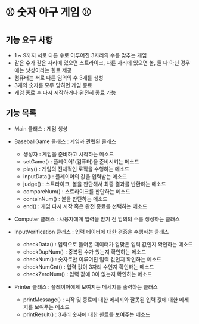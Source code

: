 :baseball: 숫자 야구 게임 :baseball:
===================================

## 기능 요구 사항

* 1 ~ 9까지 서로 다른 수로 이루어진 3자리의 수를 맞추는 게임
* 같은 수가 같은 자리에 있으면 스트라이크, 다른 자리에 있으면 볼, 둘 다 아닌 경우에는 낫싱이라는 힌트 제공
* 컴퓨터는 서로 다른 임의의 수 3개를 생성
* 3개의 숫자를 모두 맞히면 게임 종료
* 게임 종료 후 다시 시작하거나 완전히 종료 가능


## 기능 목록

* Main 클래스 : 게임 생성

* BaseballGame 클래스 : 게임과 관련된 클래스
  * 생성자 : 게임을 준비하고 시작하는 메소드
  * setGame() : 플레이어1(컴퓨터)을 준비시키는 메소드
  * play() : 게임의 전체적인 로직을 수행하는 메소드
  * inputData() : 플레이어의 값을 입력받는 메소드
  * judge() : 스트라이크, 볼을 판단해서 최종 결과를 반환하는 메소드
  * compareNum() : 스트라이크를 판단하는 메소드
  * containNum() : 볼을 판단하는 메소드
  * end() : 게임 다시 시작 혹은 완전 종료를 선택하는 메소드

* Computer 클래스 : 사용자에게 입력을 받기 전 임의의 수를 생성하는 클래스

* InputVerification 클래스 : 입력 데이터에 대한 검증을 수행하는 클래스
  * checkData() : 입력으로 들어온 데이터가 알맞은 입력 값인지 확인하는 메소드
  * checkDupNum() : 중복된 수가 있는지 확인하는 메소드
  * checkNum() : 숫자로만 이루어진 입력 값인지 확인하는 메소드
  * checkNumCnt() : 입력 값이 3자리 수인지 확인하는 메소드
  * checkZeroNum() : 입력 값에 0이 없는지 확인하는 메소드

* Printer 클래스 : 플레이어에게 보여지는 메세지를 출력하는 클래스
  * printMessage() : 시작 및 종료에 대한 메세지와 잘못된 입력 값에 대한 메세지를 보여주는 메소드
  * printResult() : 3자리 숫자에 대한 힌트를 보여주는 메소드
